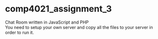 # comp4021_assignment_3
Chat Room written in JavaScript and PHP</br>
You need to setup your own server and copy all the files to your server in order to run it.
